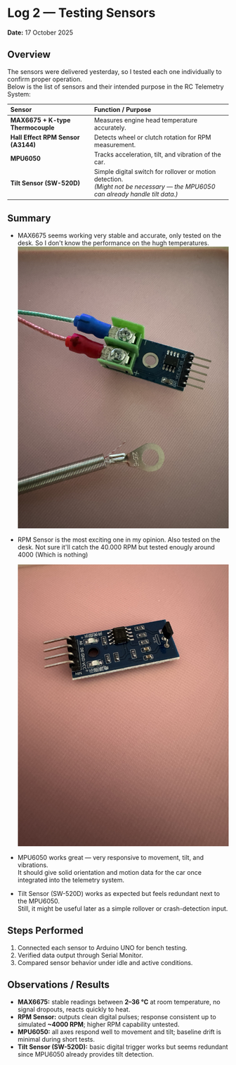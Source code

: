 # Log 2 — Testing Sensors  
**Date:** 17 October 2025  



##  Overview  
The sensors were delivered yesterday, so I tested each one individually to confirm proper operation.  
Below is the list of sensors and their intended purpose in the RC Telemetry System:

| Sensor | Function / Purpose |
|:-----------------------------|:----------------------------------|
| **MAX6675 + K-type Thermocouple** | Measures engine head temperature accurately. |
| **Hall Effect RPM Sensor (A3144)** | Detects wheel or clutch rotation for RPM measurement. |
| **MPU6050** | Tracks acceleration, tilt, and vibration of the car. |
| **Tilt Sensor (SW-520D)** | Simple digital switch for rollover or motion detection.<br>*(Might not be necessary — the MPU6050 can already handle tilt data.)* |




## Summary
- MAX6675 seems working very stable and accurate, only tested on the desk. So I don't know the performance on the hugh temperatures.
    ![Temperature Sensor](../images/MAX6675.jpeg)
 

- RPM Sensor is the most exciting one in my opinion. Also tested on the desk. Not sure it'll catch the 40.000 RPM but tested enougly around 4000 (Which is nothing)

    ![RPM Sensor](../images/rpm.jpeg)
- MPU6050 works great — very responsive to movement, tilt, and vibrations.  
  It should give solid orientation and motion data for the car once integrated into the telemetry system.  

- Tilt Sensor (SW-520D) works as expected but feels redundant next to the MPU6050.  
  Still, it might be useful later as a simple rollover or crash-detection input. 
## Steps Performed
1. Connected each sensor to Arduino UNO for bench testing.
2. Verified data output through Serial Monitor.
3. Compared sensor behavior under idle and active conditions.

## Observations / Results
- **MAX6675:** stable readings between **2–36 °C** at room temperature, no signal dropouts, reacts quickly to heat.  
- **RPM Sensor:** outputs clean digital pulses; response consistent up to simulated **~4000 RPM**; higher RPM capability untested.  
- **MPU6050:** all axes respond well to movement and tilt; baseline drift is minimal during short tests.
- **Tilt Sensor (SW-520D):** basic digital trigger works but seems redundant since MPU6050 already provides tilt detection.

